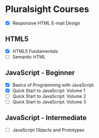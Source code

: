 # Pluralsight Courses

- [X] Responsive HTML E-mail Design

## HTML5
- [X] HTML5 Fundamentals
- [ ] Semantic HTML

## JavaScript - Beginner
- [X] Basics of Programming with JavaScript
- [X] Quick Start to JavaScript: Volume 1
- [ ] Quick Start to JavaScript: Volume 2
- [ ] Quick Start to JavaScript: Volume 3

## JavaScript - Intermediate
- [ ] JavaScript Objects and Prototypes